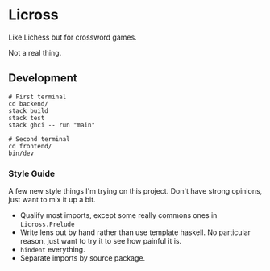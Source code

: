 # Licross

Like Lichess but for crossword games.

Not a real thing.

## Development

    # First terminal
    cd backend/
    stack build
    stack test
    stack ghci -- run "main"

    # Second terminal
    cd frontend/
    bin/dev

### Style Guide

A few new style things I'm trying on this project. Don't have strong opinions,
just want to mix it up a bit.

* Qualify most imports, except some really commons ones in `Licross.Prelude`
* Write lens out by hand rather than use template haskell. No particular
  reason, just want to try it to see how painful it is.
* `hindent` everything.
* Separate imports by source package.
